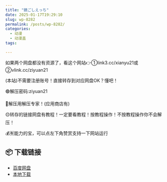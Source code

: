 ```yaml
---
title: "鏡ごしえっち"
date: 2025-01-17T19:29:10
slug: wp-8282
permalink: /posts/wp-8282/
categories:
  - 动漫
  - 动漫盖
tags:

---
```


如果两个网盘都没有资源了，看这个网站👉①link3.cc/xianyu21或②vlink.cc/ziyuan21

(本站)不需要注册账号！直接转存到对应网盘OK？懂吧！

🟢解压密码:ziyuan21

🔵解压用解压专家！(应用商店有)

🟡转存的链接网盘有教程！一定要看教程！按教程操作！不按教程操作你不会解压！

💰🈶能力的宝，可以点左下角赞赏支持一下网站运行

## 📦 下载链接
- [百度网盘](https://blziyuan21.com/pay-download/8282?key=b1832e02e1&down_id=0)
- [本地下载](https://blziyuan21.com/pay-download/8282?key=b1832e02e1&down_id=1)


